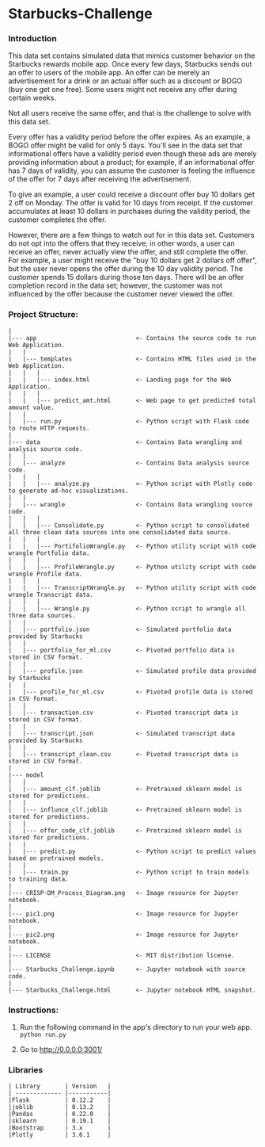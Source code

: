 # Starbucks-Challenge

### Introduction
This data set contains simulated data that mimics customer behavior on the Starbucks rewards mobile app. Once every few days, Starbucks sends out an offer to users of the mobile app. An offer can be merely an advertisement for a drink or an actual offer such as a discount or BOGO (buy one get one free). Some users might not receive any offer during certain weeks.

Not all users receive the same offer, and that is the challenge to solve with this data set.

Every offer has a validity period before the offer expires. As an example, a BOGO offer might be valid for only 5 days. You'll see in the data set that informational offers have a validity period even though these ads are merely providing information about a product; for example, if an informational offer has 7 days of validity, you can assume the customer is feeling the influence of the offer for 7 days after receiving the advertisement.

To give an example, a user could receive a discount offer buy 10 dollars get 2 off on Monday. The offer is valid for 10 days from receipt. If the customer accumulates at least 10 dollars in purchases during the validity period, the customer completes the offer.

However, there are a few things to watch out for in this data set. Customers do not opt into the offers that they receive; in other words, a user can receive an offer, never actually view the offer, and still complete the offer. For example, a user might receive the "buy 10 dollars get 2 dollars off offer", but the user never opens the offer during the 10 day validity period. The customer spends 15 dollars during those ten days. There will be an offer completion record in the data set; however, the customer was not influenced by the offer because the customer never viewed the offer.

### Project Structure:
    
    |
    |--- app                            <- Contains the source code to run Web Application.
    |   |
    |   |--- templates                  <- Contains HTML files used in the Web Application.
    |   |   |
    |   |   |--- index.html             <- Landing page for the Web Application.
    |   |   |
    |   |   |--- predict_amt.html       <- Web page to get predicted total amount value.
    |   |
    |   |--- run.py                     <- Python script with Flask code to route HTTP requests.
    |
    |--- data                           <- Contains Data wrangling and analysis source code. 
    |   |
    |   |--- analyze                    <- Contains Data analysis source code.
    |   |   |
    |   |   |--- analyze.py             <- Python script with Plotly code to generate ad-hoc visualizations.
    |   |
    |   |--- wrangle                    <- Contains Data wrangling source code.
    |   |   |
    |   |   |--- Consolidate.py         <- Python script to consolidated all three clean data sources into one consolidated data source.
    |   |   |
    |   |   |--- PortifolioWrangle.py   <- Python utility script with code wrangle Portfolio data.
    |   |   |
    |   |   |--- ProfileWrangle.py      <- Python utility script with code wrangle Profile data.
    |   |   |
    |   |   |--- TranscriptWrangle.py   <- Python utility script with code wrangle Transcript data.
    |   |   |
    |   |   |--- Wrangle.py             <- Python script to wrangle all three data sources.
    |   |
    |   |--- portfolio.json             <- Simulated portfolio data provided by Starbucks
    |   |
    |   |--- portfolio_for_ml.csv       <- Pivoted portfolio data is stored in CSV format.
    |   |
    |   |--- profile.json               <- Simulated profile data provided by Starbucks
    |   |
    |   |--- profile_for_ml.csv         <- Pivoted profile data is stored in CSV format.
    |   |
    |   |--- transaction.csv            <- Pivoted transcript data is stored in CSV format.
    |   |
    |   |--- transcript.json            <- Simulated transcript data provided by Starbucks
    |   |       
    |   |--- transcript_clean.csv       <- Pivoted transcript data is stored in CSV format.
    |
    |--- model
    |   |
    |   |--- amount_clf.joblib          <- Pretrained sklearn model is stored for predictions.
    |   |
    |   |--- influnce_clf.joblib        <- Pretrained sklearn model is stored for predictions.
    |   |
    |   |--- offer_code_clf.joblib      <- Pretrained sklearn model is stored for predictions.
    |   |
    |   |--- predict.py                 <- Python script to predict values based on pretrained models.
    |   |
    |   |--- train.py                   <- Python script to train models to training data.
    |
    |--- CRISP-DM_Process_Diagram.png   <- Image resource for Jupyter notebook.
    |
    |--- pic1.png                       <- Image resource for Jupyter notebook.
    |
    |--- pic2.png                       <- Image resource for Jupyter notebook.
    |
    |--- LICENSE                        <- MIT distribution license.
    |
    |--- Starbucks_Challenge.ipynb      <- Jupyter notebook with source code.
    |
    |--- Starbucks_Challenge.html       <- Jupyter notebook HTML snapshot.
    
### Instructions:
1. Run the following command in the app's directory to run your web app.
    `python run.py`

2. Go to http://0.0.0.0:3001/

### Libraries
    | Library       | Version   |
    | ------------- |-----------|
    |Flask          | 0.12.2    |
    |joblib         | 0.13.2    |
    |Pandas         | 0.22.0    |
    |sklearn        | 0.19.1    |
    |Bootstrap      | 3.x       |
    |Plotly         | 3.6.1     |
